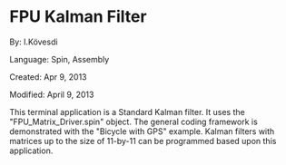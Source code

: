# FPU Kalman Filter

By: I.Kövesdi

Language: Spin, Assembly

Created: Apr 9, 2013

Modified: April 9, 2013

This terminal application is a Standard Kalman filter. It uses the "FPU\_Matrix\_Driver.spin" object. The general coding framework is demonstrated with the "Bicycle with GPS" example. Kalman filters with matrices up to the size of 11-by-11 can be programmed based upon this application.
